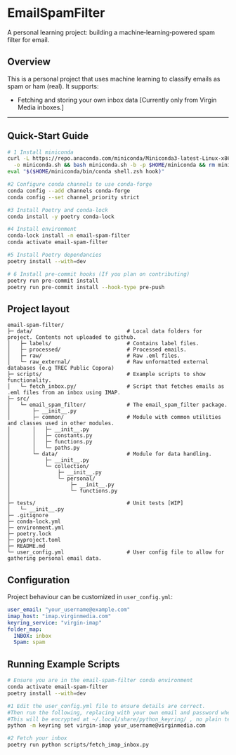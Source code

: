 # EmailSpamFilter

A personal learning project: building a machine‑learning‑powered spam filter for email.

## Overview

This is a personal project that uses machine learning to classify emails as spam or ham (real). It supports:

- Fetching and storing your own inbox data [Currently only from Virgin Media inboxes.]
---

## Quick‑Start Guide

```bash
# 1 Install miniconda
curl -L https://repo.anaconda.com/miniconda/Miniconda3-latest-Linux-x86_64.sh \
  -o miniconda.sh && bash miniconda.sh -b -p $HOME/miniconda && rm miniconda.sh
eval "$($HOME/miniconda/bin/conda shell.zsh hook)"

#2 Configure conda channels to use conda-forge
conda config --add channels conda-forge
conda config --set channel_priority strict

#3 Install Poetry and conda-lock
conda install -y poetry conda-lock

#4 Install environment
conda-lock install -n email-spam-filter
conda activate email-spam-filter

#5 Install Poetry dependancies
poetry install --with=dev

# 6 Install pre-commit hooks (If you plan on contributing)
poetry run pre-commit install
poetry run pre-commit install --hook-type pre-push
```

## Project layout

```
email-spam-filter/
├─ data/                              # Local data folders for project. Contents not uploaded to github.
│   ├─ labels/                        # Contains label files.
│   ├─ processed/                     # Processed emails.
│   ├─ raw/                           # Raw .eml files.
│   └─ raw_external/                  # Raw unformatted external databases (e.g TREC Public Copora)
├─ scripts/                           # Example scripts to show functionality.
│   └─ fetch_inbox.py/                # Script that fetches emails as .eml files from an inbox using IMAP.
├─ src/
│   └─ email_spam_filter/             # The email_spam_filter package.
│       ├─ __init__.py
│       ├─ common/                    # Module with common utilities and classes used in other modules.
│       │   ├─ __init__.py
│       │   ├─ constants.py
│       │   ├─ functions.py
│       │   └─ paths.py
│       └─ data/                      # Module for data handling.
│           ├─ __init__.py
│           └─ collection/
│               ├─ __init__.py
│               └─ personal/
│                   ├─ __init__.py
│                   └─ functions.py
│
├─ tests/                             # Unit tests [WIP]
│   └─ __init__.py
├─ .gitignore
├─ conda-lock.yml
├─ environment.yml
├─ poetry.lock
├─ pyproject.toml
├─ README.md
└─ user_config.yml                    # User config file to allow for gathering personal email data.
```
## Configuration

Project behaviour can be customized in `user_config.yml`:

```yaml
user_email: "your_username@example.com"
imap_host: "imap.virginmedia.com"
keyring_service: "virgin-imap"
folder_map:
  INBOX: inbox
  Spam: spam
```

## Running Example Scripts

```bash
# Ensure you are in the email-spam-filter conda environment
conda activate email-spam-filter
poetry install --with=dev

#1 Edit the user_config.yml file to ensure details are correct.
#Then run the following, replacing with your own email and password when prompted.
#This will be encrypted at ~/.local/share/python_keyring/ , no plain text passwords don't worry!
python -m keyring set virgin-imap your_username@virginmedia.com

#2 Fetch your inbox
poetry run python scripts/fetch_imap_inbox.py
```
